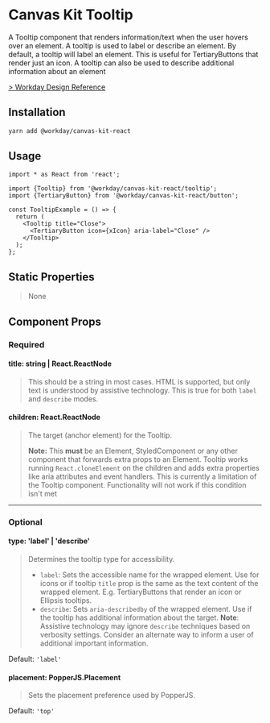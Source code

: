 # Canvas Kit Tooltip

A Tooltip component that renders information/text when the user hovers over an element. A tooltip is
used to label or describe an element. By default, a tooltip will label an element. This is useful
for TertiaryButtons that render just an icon. A tooltip can also be used to describe additional
information about an element

[> Workday Design Reference](https://design.workday.com/components/popups/tooltips)

## Installation

```sh
yarn add @workday/canvas-kit-react
```

## Usage

```tsx
import * as React from 'react';

import {Tooltip} from '@workday/canvas-kit-react/tooltip';
import {TertiaryButton} from '@workday/canvas-kit-react/button';

const TooltipExample = () => {
  return (
    <Tooltip title="Close">
      <TertiaryButton icon={xIcon} aria-label="Close" />
    </Tooltip>
  );
};
```

## Static Properties

> None

## Component Props

### Required

#### title: string | React.ReactNode

> This should be a string in most cases. HTML is supported, but only text is understood by assistive
> technology. This is true for both `label` and `describe` modes.

#### children: React.ReactNode

> The target (anchor element) for the Tooltip.
>
> **Note:** This **must** be an Element, StyledComponent or any other component that forwards extra
> props to an Element. Tooltip works running `React.cloneElement` on the children and adds extra
> properties like aria attributes and event handlers. This is currently a limitation of the Tooltip
> component. Functionality will not work if this condition isn't met

---

### Optional

#### type: 'label' | 'describe'

> Determines the tooltip type for accessibility.
>
> - `label`: Sets the accessible name for the wrapped element. Use for icons or if tooltip `title`
>   prop is the same as the text content of the wrapped element. E.g. TertiaryButtons that render an
>   icon or Ellipsis tooltips.
> - `describe`: Sets `aria-describedby` of the wrapped element. Use if the tooltip has additional
>   information about the target. **Note**: Assistive technology may ignore `describe` techniques
>   based on verbosity settings. Consider an alternate way to inform a user of additional important
>   information.

Default: `'label'`

#### placement: PopperJS.Placement

> Sets the placement preference used by PopperJS.

Default: `'top'`
